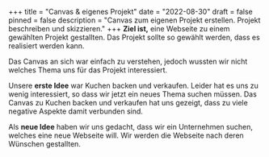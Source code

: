 +++
title = "Canvas & eigenes Projekt"
date = "2022-08-30"
draft = false
pinned = false
description = "Canvas zum eigenen Projekt erstellen. Projekt beschreiben und skizzieren."
+++
**Ziel ist,** eine Webseite zu einem gewählten Projekt gestallten. Das Projekt sollte so gewählt werden, dass es realisiert werden kann.

Das Canvas an sich war einfach zu verstehen, jedoch wussten wir nicht welches Thema uns für das Projekt interessiert.

Unsere **erste Idee** war Kuchen backen und verkaufen. Leider hat es uns zu wenig interessiert, so dass wir jetzt ein neues Thema suchen müssen. Das Canvas zu Kuchen backen und verkaufen hat uns gezeigt, dass zu viele negative Aspekte damit verbunden sind.

Als **neue Idee** haben wir uns gedacht, dass wir ein Unternehmen suchen, welches eine neue Webseite will. Wir werden die Webseite nach deren Wünschen gestallten.